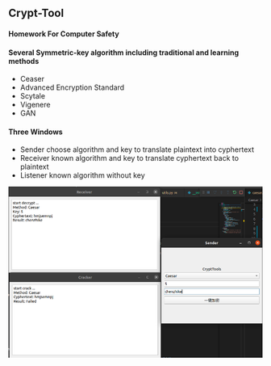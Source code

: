 ## Crypt-Tool

#### Homework For Computer Safety

#### Several Symmetric-key algorithm including traditional and learning methods

- Ceaser
- Advanced Encryption Standard 
- Scytale
- Vigenere
- GAN

#### Three Windows

- Sender  choose algorithm and key to translate plaintext  into cyphertext
- Receiver known algorithm and key to translate cyphertext back to plaintext
- Listener known algorithm without key 

![windows](./image/windows.png)